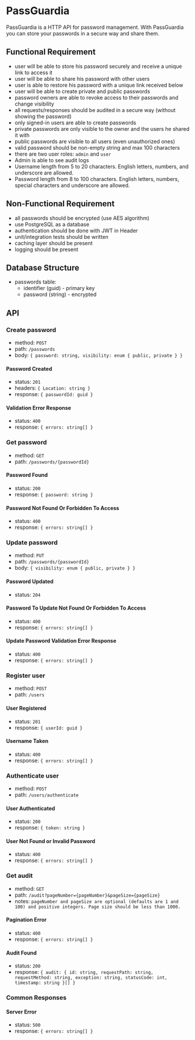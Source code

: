 # PassGuardia

PassGuardia is a HTTP API for password management. With PassGuardia you can store your passwords in a secure way and share them.

## Functional Requirement

- user will be able to store his password securely and receive a unique link to access it
- user will be able to share his password with other users
- user is able to restore his password with a unique link received below
- user will be able to create private and public passwords
- password owners are able to revoke access to their passwords and change visibility
- all requests/responses should be audited in a secure way (without showing the password)
- only signed-in users are able to create passwords
- private passwords are only visible to the owner and the users he shared it with
- public passwords are visible to all users (even unauthorized ones)
- valid password should be non-empty string and max 100 characters
- there are two user roles: `admin` and `user`
- Admin is able to see audit logs
- Username length from 5 to 20 characters. English letters, numbers, and underscore are allowed.
- Password length from 8 to 100 characters. English letters, numbers, special characters and underscore are allowed.

## Non-Functional Requirement

- all passwords should be encrypted (use AES algorithm)
- use PostgreSQL as a database
- authentication should be done with JWT in Header
- unit/integration tests should be written
- caching layer should be present
- logging should be present

## Database Structure

- passwords table:
  - identifier (guid) - primary key
  - password (string) - encrypted

## API

### Create password

- method: `POST`
- path: `/passwords`
- body: `{ password: string, visibility: enum { public, private } }`

#### Password Created

- status: `201`
- headers: `{ Location: string }`
- response: `{ passwordId: guid }`

#### Validation Error Response

- status: `400`
- response: `{ errors: string[] }`

### Get password

- method: `GET`
- path: `/passwords/{passwordId}`

#### Password Found

- status: `200`
- response: `{ password: string }`

#### Password Not Found Or Forbidden To Access

- status: `400`
- response: `{ errors: string[] }`

### Update password

- method: `PUT`
- path: `/passwords/{passwordId}`
- body: `{ visibility: enum { public, private } }`

#### Password Updated

- status: `204`

#### Password To Update Not Found Or Forbidden To Access

- status: `400`
- response: `{ errors: string[] }`

#### Update Password Validation Error Response

- status: `400`
- response: `{ errors: string[] }`

### Register user

- method: `POST`
- path: `/users`

#### User Registered

- status: `201`
- response: `{ userId: guid }`

#### Username Taken

- status: `400`
- response: `{ errors: string[] }`

### Authenticate user

- method: `POST`
- path: `/users/authenticate`

#### User Authenticated

- status: `200`
- response: `{ token: string }`

#### User Not Found or Invalid Password

- status: `400`
- response: `{ errors: string[] }`

### Get audit

- method: `GET`
- path: `/audit?pageNumber={pageNumber}&pageSize={pageSize}`
- notes: `pageNumber and pageSize are optional (defaults are 1 and 100) and positive integers. Page size should be less than 1000.`

#### Pagination Error

- status: `400`
- response: `{ errors: string[] }`

#### Audit Found

- status: `200`
- response: `{ audit: { id: string, requestPath: string, requestMethod: string, exception: string, statusCode: int, timestamp: string }[] }`

### Common Responses

#### Server Error

- status: `500`
- response: `{ errors: string[] }`
